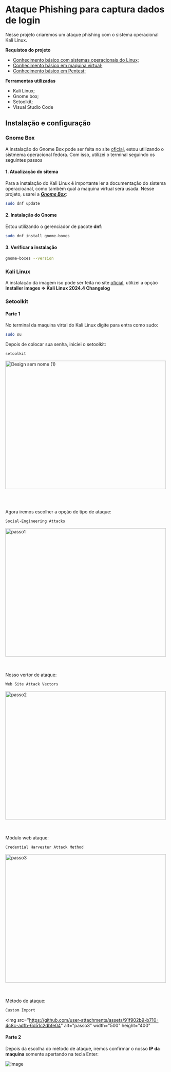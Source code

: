 <h1>Ataque Phishing para captura dados de login</h1>

Nesse projeto criaremos um ataque phishing com o sistema operacional Kali Linux.

**Requistos do projeto**

 - [Conhecimento básico com sistemas operacionais do Linux;](https://www.hostgator.com.br/blog/linux-tudo-sobre-sistema/)
 - [Conhecimento básico em maquina virtual;](https://www.redhat.com/pt-br/topics/virtualization/what-is-a-virtual-machine)  
 - [Conhecimento básico em Pentest;](https://resh.com.br/blog/pentest-o-que-e-como-funciona-e-para-que-serve/)

**Ferramentas utilizadas**

- Kali Linux;
- Gnome box; 
- Setoolkit;
- Visual Studio Code

<h2>Instalação e configuração</h2>

<h3>Gnome Box</h3>

A instalação do Gnome Box pode ser feita no site [oficial](https://apps.gnome.org/en/Boxes/), estou utilizando o sistmema
operacional fedora. Com isso, utilizei o terminal seguindo os seguintes passos

<h4>1. Atualização do sitema</h4>

Para a instalação do Kali Linux é importante ler a documentação do sistema operacioanal, como
também qual a maquina virtual será usada. Nesse projeto, usarei a [***Gnome Box***](https://apps.gnome.org/en/Boxes/):

```bash
sudo dnf update
```

<h4>2. Instalação do Gnome</h4>

Estou utilizando o gerenciador de pacote **dnf**:

```bash
sudo dnf install gnome-boxes
```

<h4>3. Verificar a instalação</h4>

```bash
gnome-boxes --version
```

<h3>Kali Linux</h3>

A instalação da imagem iso pode ser feita no site [oficial](https://www.kali.org/get-kali/#kali-installer-images), utilizei a opção **Installer images => Kali Linux 2024.4 Changelog** 

<h3>Setoolkit</h3>

<h4>Parte 1</h4>

No terminal da maquina virtal do Kali Linux digite para entra como sudo:

```bash
sudo su
```

Depois de colocar sua senha, iniciei o setoolkit:

```bash
setoolkit
```
<img src="https://github.com/user-attachments/assets/ca610a75-3ec8-4cf4-b529-762872172a4b" alt="Design sem nome (1)" width="500" height="400" />

<br></br>

Agora iremos escolher a opção de tipo de ataque:

```txt
Social-Engineering Attacks 
```

<img src="https://github.com/user-attachments/assets/178f0323-97be-44cf-b789-ff16b7422811" alt="passo1" width="500" height="400" />

<br></br>
Nosso vertor de ataque:

```txt
Web Site Attack Vectors
```

<img src="https://github.com/user-attachments/assets/81e08e3a-a406-4c90-8a09-f99cc558e9de" alt="passo2" width="500" height="400" />

<br></br>
Módulo web ataque:

```txt
Credential Harvester Attack Method
```

<img src="https://github.com/user-attachments/assets/fa4531ef-c5a7-47fb-a8f5-e4f1e97e1c2e" alt="passo3" width="500" height="400" />

<br></br>
Método de ataque:

```txt
Custom Import
```
<img src="https://github.com/user-attachments/assets/91f902b9-b710-4c8c-adfb-6d51c2dbfe04" alt="passo3" width="500" height="400" 

<h4>Parte 2</h4>

Depois da escolha do método de ataque, iremos confirmar o nosso **IP da maquina** somente apertando na tecla Enter:

![image](https://github.com/user-attachments/assets/25cc5dc9-f3ec-4787-8397-0094afb00548)


